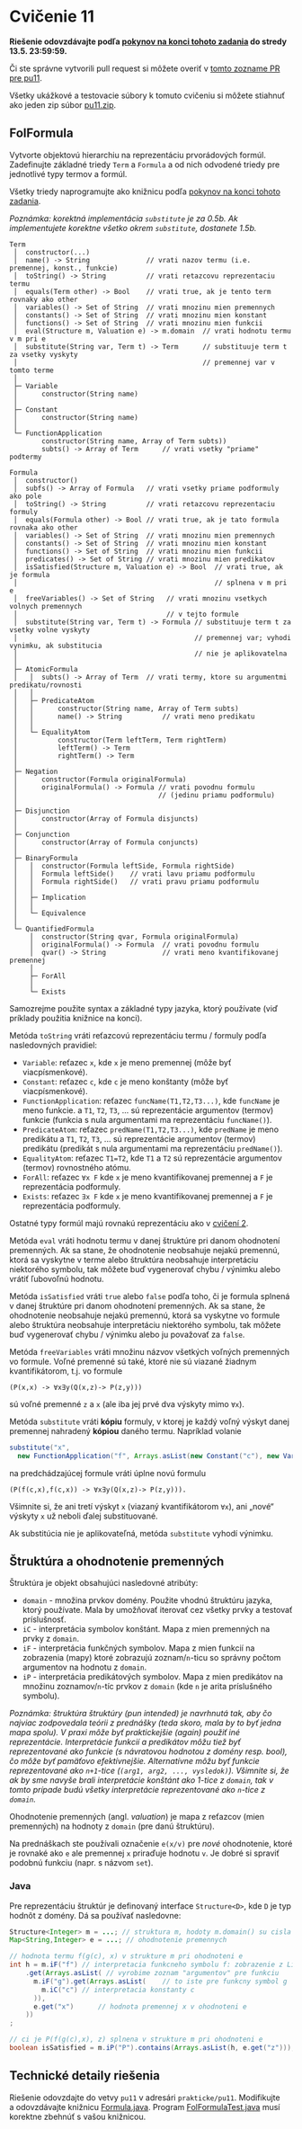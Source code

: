 Cvičenie 11
===========

**Riešenie odovzdávajte podľa
[pokynov na konci tohoto zadania](#technické-detaily-riešenia)
do stredy 13.5. 23:59:59.**

Či ste správne vytvorili pull request si môžete overiť
v [tomto zozname PR pre pu11](https://github.com/pulls?utf8=%E2%9C%93&q=is%3Aopen+is%3Apr+user%3AFMFI-UK-1-AIN-412+base%3Apu11).

Všetky ukážkové a testovacie súbory k tomuto cvičeniu si môžete stiahnuť
ako jeden zip súbor
[pu11.zip](https://github.com/FMFI-UK-1-AIN-412/lpi/archive/pu11.zip).

## FolFormula

Vytvorte objektovú hierarchiu na reprezentáciu prvorádových formúl.
Zadefinujte základné triedy `Term` a `Formula` a od nich odvodené triedy pre
jednotlivé typy termov a formúl.

Všetky triedy naprogramujte ako knižnicu podľa
[pokynov na konci tohoto zadania](#technické-detaily-riešenia).

*Poznámka: korektná implementácia `substitute` je za 0.5b. Ak implementujete
korektne všetko okrem `substitute`, dostanete 1.5b.*

```
Term
 │  constructor(...)
 │  name() -> String              // vrati nazov termu (i.e. premennej, konst., funkcie)
 │  toString() -> String          // vrati retazcovu reprezentaciu termu
 │  equals(Term other) -> Bool    // vrati true, ak je tento term rovnaky ako other
 │  variables() -> Set of String  // vrati mnozinu mien premennych
 │  constants() -> Set of String  // vrati mnozinu mien konstant
 │  functions() -> Set of String  // vrati mnozinu mien funkcii
 │  eval(Structure m, Valuation e) -> m.domain  // vrati hodnotu termu v m pri e
 │  substitute(String var, Term t) -> Term      // substituuje term t za vsetky vyskyty
 │                                              // premennej var v tomto terme
 │
 ├─ Variable
 │      constructor(String name)
 │
 ├─ Constant
 │      constructor(String name)
 │
 └─ FunctionApplication
        constructor(String name, Array of Term subts))
        subts() -> Array of Term      // vrati vsetky "priame" podtermy

Formula
 │  constructor()
 │  subfs() -> Array of Formula   // vrati vsetky priame podformuly ako pole
 │  toString() -> String          // vrati retazcovu reprezentaciu formuly
 │  equals(Formula other) -> Bool // vrati true, ak je tato formula rovnaka ako other
 │  variables() -> Set of String  // vrati mnozinu mien premennych
 │  constants() -> Set of String  // vrati mnozinu mien konstant
 │  functions() -> Set of String  // vrati mnozinu mien funkcii
 │  predicates() -> Set of String // vrati mnozinu mien predikatov
 │  isSatisfied(Structure m, Valuation e) -> Bool  // vrati true, ak je formula
 │                                                 // splnena v m pri e
 │  freeVariables() -> Set of String   // vrati mnozinu vsetkych volnych premennych
 │                                     // v tejto formule
 │  substitute(String var, Term t) -> Formula // substituuje term t za vsetky volne vyskyty
 │                                            // premennej var; vyhodi vynimku, ak substitucia
 │                                            // nie je aplikovatelna
 │
 ├─ AtomicFormula
 │   │  subts() -> Array of Term  // vrati termy, ktore su argumentmi predikatu/rovnosti
 │   │
 │   ├─ PredicateAtom
 │   │      constructor(String name, Array of Term subts)
 │   │      name() -> String          // vrati meno predikatu
 │   │
 │   └─ EqualityAtom
 │          constructor(Term leftTerm, Term rightTerm)
 │          leftTerm() -> Term
 │          rightTerm() -> Term
 │
 ├─ Negation
 │      constructor(Formula originalFormula)
 │      originalFormula() -> Formula // vrati povodnu formulu
 │                                   // (jedinu priamu podformulu)
 │
 ├─ Disjunction
 │      constructor(Array of Formula disjuncts)
 │
 ├─ Conjunction
 │      constructor(Array of Formula conjuncts)
 │
 ├─ BinaryFormula
 │   │  constructor(Formula leftSide, Formula rightSide)
 │   │  Formula leftSide()    // vrati lavu priamu podformulu
 │   │  Formula rightSide()   // vrati pravu priamu podformulu
 │   │
 │   ├─ Implication
 │   │
 │   └─ Equivalence
 │
 └─ QuantifiedFormula
     │  constructor(String qvar, Formula originalFormula)
     │  originalFormula() -> Formula  // vrati povodnu formulu
     │  qvar() -> String              // vrati meno kvantifikovanej premennej
     │
     ├─ ForAll
     │
     └─ Exists
```

Samozrejme použite syntax a základné typy jazyka, ktorý používate (viď
príklady použitia knižnice na konci).

Metóda `toString` vráti reťazcovú reprezentáciu termu / formuly podľa
nasledovných pravidiel:
- `Variable`: reťazec `x`, kde `x` je meno premennej (môže byť
  viacpísmenkové).
- `Constant`: reťazec `c`, kde `c` je meno konštanty (môže byť
  viacpísmenkové).
- `FunctionApplication`:  reťazec `funcName(T1,T2,T3...)`, kde `funcName` je meno funkcie.
  a `T1`, `T2`, `T3`, ... sú  reprezentácie argumentov (termov) funkcie
  (funkcia s nula argumentami ma reprezentáciu `funcName()`).
- `PredicateAtom`:  reťazec `predName(T1,T2,T3...)`, kde `predName` je meno predikátu
  a `T1`, `T2`, `T3`, ... sú  reprezentácie argumentov (termov) predikátu
  (predikát s nula argumentami ma reprezentáciu `predName()`).
- `EqualityAtom`: reťazec `T1=T2`, kde `T1` a `T2` sú reprezentácie argumentov
  (termov) rovnostného atómu.
- `ForAll`: reťazec `∀x F` kde `x` je meno kvantifikovanej premennej
  a `F` je reprezentácia podformuly.
- `Exists`: reťazec `∃x F` kde `x` je meno kvantifikovanej premennej
  a `F` je reprezentácia podformuly.

Ostatné typy formúl majú rovnakú reprezentáciu ako v [cvičení 2](../pu02/).

Metóda `eval` vráti hodnotu termu v danej štruktúre pri danom ohodnotení premenných.
Ak sa stane, že ohodnotenie neobsahuje nejakú premennú, ktorá sa vyskytne
v terme alebo štruktúra neobsahuje interpretáciu niektorého symbolu, tak môžete
buď vygenerovať chybu / výnimku alebo vrátiť ľubovoľnú hodnotu.

Metóda `isSatisfied` vráti `true` alebo `false` podľa toho, či je formula splnená
v danej štruktúre pri danom ohodnotení premenných. Ak sa stane, že ohodnotenie
neobsahuje nejakú premennú, ktorá sa vyskytne vo formule alebo štruktúra
neobsahuje interpretáciu niektorého symbolu, tak môžete buď vygenerovať chybu /
výnimku alebo ju považovať za `false`.

Metóda `freeVariables` vráti množinu názvov všetkých voľných premenných vo formule.
Voľné premenné sú také, ktoré nie sú viazané žiadnym kvantifikátorom, t.j. vo formule

```
(P(x,x) -> ∀x∃y(Q(x,z)-> P(z,y)))
```
sú voľné premenné `z` a `x` (ale iba jej prvé dva výskyty mimo `∀x`).

Metóda `substitute` vráti **kópiu** formuly, v ktorej je každý voľný výskyt danej
premennej nahradený **kópiou** daného termu. Napríklad volanie
```java
substitute("x",
  new FunctionApplication("f", Arrays.asList(new Constant("c"), new Variable("x"))));
```
na predchádzajúcej formule vráti úplne novú formulu
```
(P(f(c,x),f(c,x)) -> ∀x∃y(Q(x,z)-> P(z,y))).
```

Všimnite si, že ani tretí výskyt `x` (viazaný kvantifikátorom `∀x`), ani „nové“
výskyty `x` už neboli ďalej substituované.

Ak substitúcia nie je aplikovateľná, metóda `substitute` vyhodí výnimku.

## Štruktúra a ohodnotenie premenných

Štruktúra je objekt obsahujúci nasledovné atribúty:

- `domain` - množina prvkov domény. Použite vhodnú štruktúru jazyka, ktorý používate.
  Mala by umožňovať iterovať cez všetky prvky a testovať príslušnosť.
- `iC` - interpretácia symbolov konštánt. Mapa z mien premenných na prvky z `domain`.
- `iF` - interpretácia funkčných symbolov. Mapa z mien funkcií na zobrazenia (mapy) ktoré
  zobrazujú zoznam/`n`-ticu so správny počtom argumentov na hodnotu z `domain`.
- `iP` - interpretácia predikátových symbolov. Mapa z mien predikátov na množinu
  zoznamov/`n`-tíc prvkov z `domain` (kde `n` je arita príslušného symbolu).

*Poznámka: štruktúra štruktúry (pun intended) je navrhnutá tak, aby čo najviac
zodpovedala teórii z prednášky (teda skoro, mala by to byť jedna mapa spolu).
V praxi môže byť praktickejšie (again) použiť iné reprezentácie. Interpretácie
funkcií a predikátov môžu tiež byť reprezentované ako funkcie (s návratovou hodnotou
z domény resp. bool), čo môže byť pamäťovo efektívnejšie. Alternatívne môžu byť
funkcie reprezentované ako `n+1`-tice (`(arg1, arg2, ..., vysledok)`). Všimnite
si, že ak by sme navyše brali interpretácie konštánt ako 1-tice z `domain`, tak
v tomto prípade budú všetky interpretácie reprezentované ako `n`-tice z
`domain`.*

Ohodnotenie premenných (angl. <i>valuation</i>) je mapa z reťazcov (mien premenných)
na hodnoty z `domain` (pre danú štruktúru).

Na prednáškach ste používali označenie `e(x/v)` pre <em>nové</em> ohodnotenie, ktoré je
rovnaké ako `e` ale premennej `x` priraďuje hodnotu `v`. Je dobré si spraviť
podobnú funkciu (napr. s názvom `set`).

### Java

Pre reprezentáciu štruktúr je definovaný interface `Structure<D>`, kde `D`
je typ hodnôt z domény. Dá sa používať nasledovne:

```java
Structure<Integer> m = ...; // struktura m, hodoty m.domain() su cisla
Map<String,Integer> e = ...; // ohodnotenie premennych

// hodnota termu f(g(c), x) v strukture m pri ohodnoteni e
int h = m.iF("f") // interpretacia funkcneho symbolu f: zobrazenie z List<Integer> na Integer
    .get(Arrays.asList( // vyrobime zoznam "argumentov" pre funkciu
      m.iF("g").get(Arrays.asList(    // to iste pre funkcny symbol g
        m.iC("c") // interpretacia konstanty c
      )),
      e.get("x")      // hodnota premennej x v ohodnoteni e
    ))
;

// ci je P(f(g(c),x), z) splnena v strukture m pri ohodnoteni e
boolean isSatisfied = m.iP("P").contains(Arrays.asList(h, e.get("z")));
```

## Technické detaily riešenia

Riešenie odovzdajte do vetvy `pu11` v adresári `prakticke/pu11`. Modifikujte
a odovzdávajte knižnicu [Formula.java](java/Formula.java). Program
[FolFormulaTest.java](java/FolFormulaTest.java) musí korektne zbehnúť s vašou
knižnicou.
